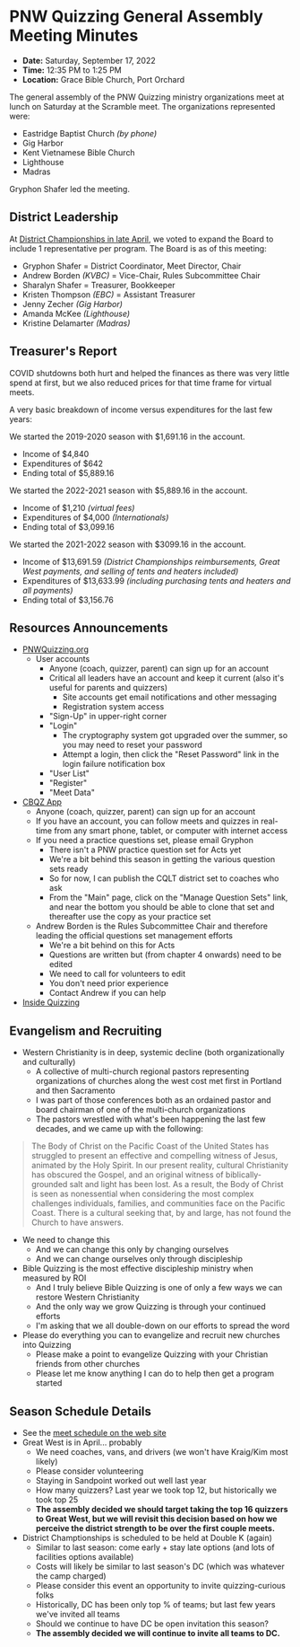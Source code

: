 # PNW Quizzing General Assembly Meeting Minutes

- **Date:** Saturday, September 17, 2022
- **Time:** 12:35 PM to 1:25 PM
- **Location:** Grace Bible Church, Port Orchard

The general assembly of the PNW Quizzing ministry organizations meet at lunch on
Saturday at the Scramble meet. The organizations represented were:

- Eastridge Baptist Church *(by phone)*
- Gig Harbor
- Kent Vietnamese Bible Church
- Lighthouse
- Madras

Gryphon Shafer led the meeting.

## District Leadership

At [District Championships in late April](2022-04-30.md), we voted to expand the Board to include 1 representative per program. The Board is as of this meeting:

- Gryphon Shafer = District Coordinator, Meet Director, Chair
- Andrew Borden *(KVBC)* = Vice-Chair, Rules Subcommittee Chair
- Sharalyn Shafer = Treasurer, Bookkeeper
- Kristen Thompson *(EBC)* = Assistant Treasurer
- Jenny Zecher *(Gig Harbor)*
- Amanda McKee *(Lighthouse)*
- Kristine Delamarter *(Madras)*

## Treasurer's Report

COVID shutdowns both hurt and helped the finances as there was very little spend at first, but we also reduced prices for that time frame for virtual meets.

A very basic breakdown of income versus expenditures for the last few years:

We started the 2019-2020 season with $1,691.16 in the account.

- Income of $4,840
- Expenditures of $642
- Ending total of $5,889.16

We started the 2022-2021 season with $5,889.16 in the account.

- Income of $1,210 *(virtual fees)*
- Expenditures of $4,000 *(Internationals)*
- Ending total of $3,099.16

We started the 2021-2022 season with $3099.16 in the account.

- Income of $13,691.59 *(District Championships reimbursements, Great West payments, and selling of tents and heaters included)*
- Expenditures of $13,633.99 *(including purchasing tents and heaters and all payments)*
- Ending total of $3,156.76

## Resources Announcements

- [PNWQuizzing.org](https://pnwquizzing.org)
    - User accounts
        - Anyone (coach, quizzer, parent) can sign up for an account
        - Critical all leaders have an account and keep it current (also it's useful for parents and quizzers)
            - Site accounts get email notifications and other messaging
            - Registration system access
        - "Sign-Up" in upper-right corner
        - "Login"
            - The cryptography system got upgraded over the summer, so you may need to reset your password
            - Attempt a login, then click the "Reset Password" link in the login failure notification box
        - "User List"
        - "Register"
        - "Meet Data"
- [CBQZ App](https://cbqz.org/app)
    - Anyone (coach, quizzer, parent) can sign up for an account
    - If you have an account, you can follow meets and quizzes in real-time from any smart phone, tablet, or computer with internet access
    - If you need a practice questions set, please email Gryphon
        - There isn't a PNW practice question set for Acts yet
        - We're a bit behind this season in getting the various question sets ready
        - So for now, I can publish the CQLT district set to coaches who ask
        - From the "Main" page, click on the "Manage Question Sets" link, and near the bottom you should be able to clone that set and thereafter use the copy as your practice set
    - Andrew Borden is the Rules Subcommittee Chair and therefore leading the official questions set management efforts
        - We're a bit behind on this for Acts
        - Questions are written but (from chapter 4 onwards) need to be edited
        - We need to call for volunteers to edit
        - You don't need prior experience
        - Contact Andrew if you can help
- [Inside Quizzing](https://cbqz.org/iq.rss)

## Evangelism and Recruiting

- Western Christianity is in deep, systemic decline (both organizationally and culturally)
    - A collective of multi-church regional pastors representing organizations of churches along the west cost met first in Portland and then Sacramento
    - I was part of those conferences both as an ordained pastor and board chairman of one of the multi-church organizations
    - The pastors wrestled with what's been happening the last few decades, and we came up with the following:

> The Body of Christ on the Pacific Coast of the United States has struggled to present an effective and compelling witness of Jesus, animated by the Holy Spirit.
> In our present reality, cultural Christianity has obscured the Gospel, and an original witness of biblically-grounded salt and light has been lost.
> As a result, the Body of Christ is seen as nonessential when considering the most complex challenges individuals, families, and communities face on the Pacific Coast.
> There is a cultural seeking that, by and large, has not found the Church to have answers.

- We need to change this
    - And we can change this only by changing ourselves
    - And we can change ourselves only through discipleship
- Bible Quizzing is the most effective discipleship ministry when measured by ROI
    - And I truly believe Bible Quizzing is one of only a few ways we can restore Western Christianity
    - And the only way we grow Quizzing is through your continued efforts
    - I'm asking that we all double-down on our efforts to spread the word
- Please do everything you can to evangelize and recruit new churches into Quizzing
    - Please make a point to evangelize Quizzing with your Christian friends from other churches
    - Please let me know anything I can do to help then get a program started

## Season Schedule Details

- See the [meet schedule on the web site](/years_past_archive/2022-2023_acts/season_schedule.md)
- Great West is in April... probably
    - We need coaches, vans, and drivers (we won't have Kraig/Kim most likely)
    - Please consider volunteering
    - Staying in Sandpoint worked out well last year
    - How many quizzers? Last year we took top 12, but historically we took top 25
    - **The assembly decided we should target taking the top 16 quizzers to Great West, but we will revisit this decision based on how we perceive the district strength to be over the first couple meets.**
- District Champtionships is scheduled to be held at Double K (again)
    - Similar to last season: come early + stay late options (and lots of facilities options available)
    - Costs will likely be similar to last season's DC (which was whatever the camp charged)
    - Please consider this event an opportunity to invite quizzing-curious folks
    - Historically, DC has been only top % of teams; but last few years we've invited all teams
    - Should we continue to have DC be open invitation this season?
    - **The assembly decided we will continue to invite all teams to DC.**
